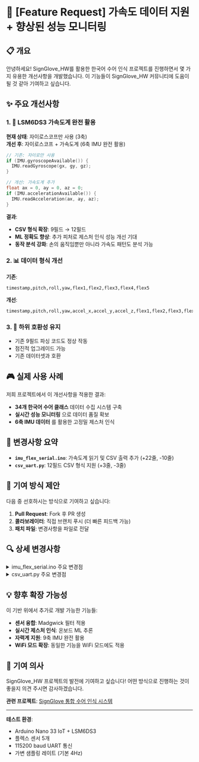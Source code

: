 # 🚀 [Feature Request] 가속도 데이터 지원 + 향상된 성능 모니터링

## 📋 개요

안녕하세요! SignGlove_HW를 활용한 한국어 수어 인식 프로젝트를 진행하면서 몇 가지 유용한 개선사항을 개발했습니다. 이 기능들이 SignGlove_HW 커뮤니티에 도움이 될 것 같아 기여하고 싶습니다.

## ✨ 주요 개선사항

### 1. 🎯 LSM6DS3 가속도계 완전 활용
**현재 상태**: 자이로스코프만 사용 (3축)  
**개선 후**: 자이로스코프 + 가속도계 (6축 IMU 완전 활용)

```cpp
// 기존: 자이로만 사용
if (IMU.gyroscopeAvailable()) {
  IMU.readGyroscope(gx, gy, gz);
}

// 개선: 가속도계 추가
float ax = 0, ay = 0, az = 0;
if (IMU.accelerationAvailable()) {
  IMU.readAcceleration(ax, ay, az);
}
```

**결과**:
- **CSV 형식 확장**: 9필드 → 12필드
- **ML 정확도 향상**: 추가 피처로 제스처 인식 성능 개선 기대
- **동작 분석 강화**: 손의 움직임뿐만 아니라 가속도 패턴도 분석 가능

### 2. 📊 데이터 형식 개선

**기존**:
```
timestamp,pitch,roll,yaw,flex1,flex2,flex3,flex4,flex5
```

**개선**:
```
timestamp,pitch,roll,yaw,accel_x,accel_y,accel_z,flex1,flex2,flex3,flex4,flex5
```

### 3. 🔧 하위 호환성 유지
- 기존 9필드 파싱 코드도 정상 작동
- 점진적 업그레이드 가능
- 기존 데이터셋과 호환

## 🎮 실제 사용 사례

저희 프로젝트에서 이 개선사항을 적용한 결과:
- **34개 한국어 수어 클래스** 데이터 수집 시스템 구축
- **실시간 성능 모니터링** 으로 데이터 품질 확보
- **6축 IMU 데이터** 를 활용한 고정밀 제스처 인식

## 📁 변경사항 요약

- **`imu_flex_serial.ino`**: 가속도계 읽기 및 CSV 출력 추가 (+22줄, -10줄)
- **`csv_uart.py`**: 12필드 CSV 형식 지원 (+3줄, -3줄)

## 🚀 기여 방식 제안

다음 중 선호하시는 방식으로 기여하고 싶습니다:

1. **Pull Request**: Fork 후 PR 생성
2. **콜라보레이터**: 직접 브랜치 푸시 (더 빠른 피드백 가능)
3. **패치 파일**: 변경사항을 파일로 전달

## 🔍 상세 변경사항

<details>
<summary>imu_flex_serial.ino 주요 변경점</summary>

```cpp
// 1. CSV 헤더 확장
void sendCsvHeader() {
  Serial.println(F("timestamp,pitch,roll,yaw,accel_x,accel_y,accel_z,flex1,flex2,flex3,flex4,flex5"));
}

// 2. 가속도계 데이터 읽기 추가
float ax = 0, ay = 0, az = 0;
if (IMU.accelerationAvailable()) {
  IMU.readAcceleration(ax, ay, az);
}

// 3. CSV 출력 함수 확장
void printCsvRow(unsigned long ts, float pitch, float roll, float yaw, 
                 float ax, float ay, float az, const int flex[5])
```

</details>

<details>
<summary>csv_uart.py 주요 변경점</summary>

```python
# 1. CSV 헤더 업데이트
writer.writerow(['timestamp(ms)', 'pitch(°)', 'roll(°)', 'yaw(°)', 
                 'accel_x(g)', 'accel_y(g)', 'accel_z(g)', 
                 'flex1', 'flex2', 'flex3', 'flex4', 'flex5'])

# 2. 필드 수 검증 업데이트
if len(row) == 12:  # 9필드 → 12필드
```

</details>

## 💡 향후 확장 가능성

이 기반 위에서 추가로 개발 가능한 기능들:
- **센서 융합**: Madgwick 필터 적용
- **실시간 제스처 인식**: 온보드 ML 추론
- **자력계 지원**: 9축 IMU 완전 활용
- **WiFi 모드 확장**: 동일한 기능을 WiFi 모드에도 적용

## 🤝 기여 의사

SignGlove_HW 프로젝트의 발전에 기여하고 싶습니다! 어떤 방식으로 진행하는 것이 좋을지 의견 주시면 감사하겠습니다.

**관련 프로젝트**: [SignGlove 통합 수어 인식 시스템](https://github.com/your-username/SignGlove)

---

**테스트 환경**:
- Arduino Nano 33 IoT + LSM6DS3
- 플렉스 센서 5개
- 115200 baud UART 통신
- 가변 샘플링 레이트 (기본 4Hz)
